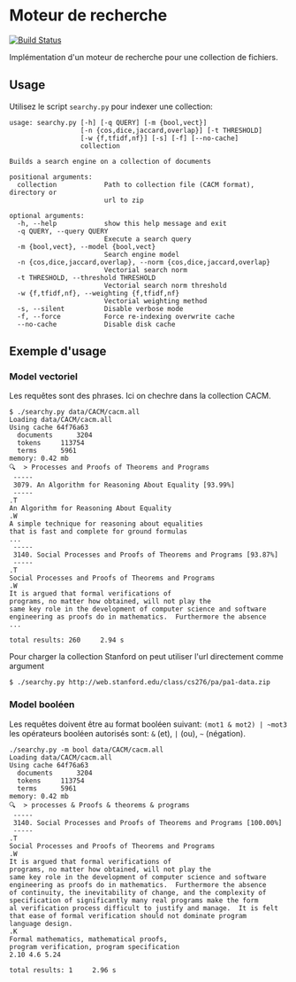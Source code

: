 # Moteur de recherche

[![Build Status](https://travis-ci.org/souhaibattaiki/searchy.svg?branch=master)](https://travis-ci.org/souhaibattaiki/searchy)

Implémentation d'un moteur de recherche pour une collection de fichiers.

## Usage

Utilisez le script `searchy.py` pour indexer une collection:
```
usage: searchy.py [-h] [-q QUERY] [-m {bool,vect}]
                  [-n {cos,dice,jaccard,overlap}] [-t THRESHOLD]
                  [-w {f,tfidf,nf}] [-s] [-f] [--no-cache]
                  collection

Builds a search engine on a collection of documents

positional arguments:
  collection            Path to collection file (CACM format), directory or
                        url to zip

optional arguments:
  -h, --help            show this help message and exit
  -q QUERY, --query QUERY
                        Execute a search query
  -m {bool,vect}, --model {bool,vect}
                        Search engine model
  -n {cos,dice,jaccard,overlap}, --norm {cos,dice,jaccard,overlap}
                        Vectorial search norm
  -t THRESHOLD, --threshold THRESHOLD
                        Vectorial search norm threshold
  -w {f,tfidf,nf}, --weighting {f,tfidf,nf}
                        Vectorial weighting method
  -s, --silent          Disable verbose mode
  -f, --force           Force re-indexing overwrite cache
  --no-cache            Disable disk cache
```

## Exemple d'usage

### Model vectoriel

Les requêtes sont des phrases. Ici on chechre dans la collection CACM.

```
$ ./searchy.py data/CACM/cacm.all
Loading data/CACM/cacm.all
Using cache 64f76a63
  documents 	 3204
  tokens 	 113754
  terms 	 5961
memory: 0.42 mb
🔍  > Processes and Proofs of Theorems and Programs
 -----
 3079. An Algorithm for Reasoning About Equality [93.99%]
 -----
.T
An Algorithm for Reasoning About Equality
.W
A simple technique for reasoning about equalities
that is fast and complete for ground formulas
...
 -----
 3140. Social Processes and Proofs of Theorems and Programs [93.87%]
 -----
.T
Social Processes and Proofs of Theorems and Programs
.W
It is argued that formal verifications of
programs, no matter how obtained, will not play the
same key role in the development of computer science and software
engineering as proofs do in mathematics.  Furthermore the absence
...

total results: 260     2.94 s
```

Pour charger la collection Stanford on peut utiliser l'url directement comme argument
```
$ ./searchy.py http://web.stanford.edu/class/cs276/pa/pa1-data.zip
```

### Model booléen

Les requêtes doivent être au format booléen suivant: `(mot1 & mot2) | ~mot3` 
les opérateurs booléen autorisés sont: `&` (et), `|` (ou), `~` (négation).

```
./searchy.py -m bool data/CACM/cacm.all
Loading data/CACM/cacm.all
Using cache 64f76a63
  documents 	 3204
  tokens 	 113754
  terms 	 5961
memory: 0.42 mb
🔍  > processes & Proofs & theorems & programs
 -----
 3140. Social Processes and Proofs of Theorems and Programs [100.00%]
 -----
.T
Social Processes and Proofs of Theorems and Programs
.W
It is argued that formal verifications of
programs, no matter how obtained, will not play the
same key role in the development of computer science and software
engineering as proofs do in mathematics.  Furthermore the absence
of continuity, the inevitability of change, and the complexity of
specification of significantly many real programs make the form
al verification process difficult to justify and manage.  It is felt
that ease of formal verification should not dominate program
language design.
.K
Formal mathematics, mathematical proofs,
program verification, program specification
2.10 4.6 5.24

total results: 1     2.96 s
```

